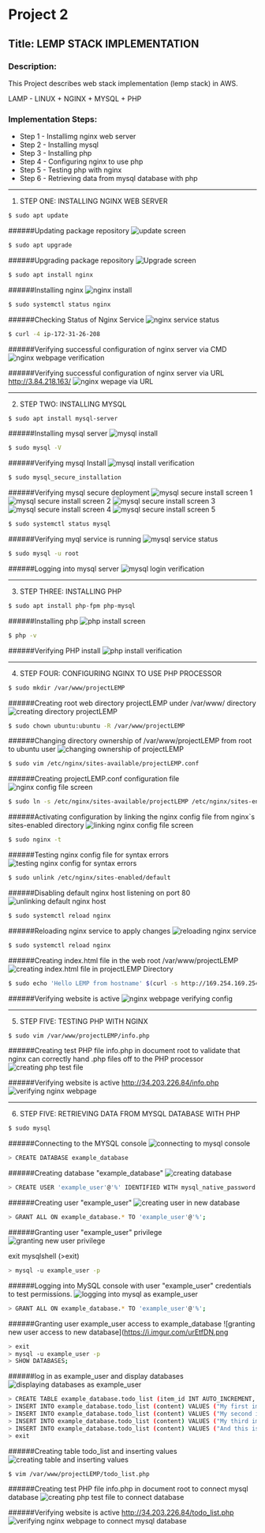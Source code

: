 # Project 2
## Title: LEMP STACK IMPLEMENTATION
### Description: 
This Project describes web stack implementation (lemp stack) in AWS. 

LAMP - LINUX + NGINX + MYSQL + PHP
### Implementation Steps:
* Step 1 - Installimg nginx web server
* Step 2 - Installing mysql
* Step 3 - Installing php
* Step 4 - Configuring nginx to use php
* Step 5 - Testing php with nginx
* Step 6 - Retrieving data from mysql database with php

<!-- Horizontal Rule -->
----------------------------------------------------

1. STEP ONE: INSTALLING NGINX WEB SERVER
<!-- Code Blocks -->
```bash
$ sudo apt update
```
######Updating package repository
![update screen](https://i.imgur.com/D5ywvZt.png)

<!-- Code Blocks -->
```bash
$ sudo apt upgrade
```
######Upgrading package repository
![Upgrade screen](https://i.imgur.com/JsNVQVx.png)

<!-- Code Blocks -->
```bash
$ sudo apt install nginx
```
######Installing nginx
![nginx install](https://i.imgur.com/cL910Ly.png)


<!-- Code Blocks -->
```bash
$ sudo systemctl status nginx
```
######Checking Status of Nginx Service
![nginx service status](https://i.imgur.com/MbvkMQV.png)

<!-- Code Blocks -->
```bash
$ curl -4 ip-172-31-26-208

```
######Verifying successful configuration of nginx server via CMD
![nginx webpage verification](https://i.imgur.com/csqtn9g.png)

######Verifying successful configuration of nginx server via URL http://3.84.218.163/
![nginx wepage via URL](https://i.imgur.com/4KgPgar.png)

<!-- Horizontal Rule -->
----------------------------------------------------

2. STEP TWO: INSTALLING MYSQL
<!-- Code Blocks -->
```bash
$ sudo apt install mysql-server
```
######Installing mysql server
![mysql install ](https://i.imgur.com/YsgYAbB.png)
<!-- Code Blocks -->
```bash
$ sudo mysql -V
```
######Verifying mysql Install
![mysql install verification](https://i.imgur.com/kt8GGRv.png)

<!-- Code Blocks -->
```bash
$ sudo mysql_secure_installation
```

######Verifying mysql secure deployment
![mysql secure install screen 1](https://i.imgur.com/DeJp9eA.png)
![mysql secure install screen 2](https://i.imgur.com/M7c0ltk.png)
![mysql secure install screen 3](https://i.imgur.com/7hdc951.png)
![mysql secure install screen 4](https://i.imgur.com/vsp6Ejk.png)
![mysql secure install screen 5](https://i.imgur.com/4LVexYp.png)

<!-- Code Blocks -->
```bash
$ sudo systemctl status mysql
```
######Verifying myql service is running
![mysql service status](https://i.imgur.com/BMGtPz7.png)

<!-- Code Blocks -->
```bash
$ sudo mysql -u root
```
######Logging into mysql server
![mysql login verification](https://i.imgur.com/APNG5BQ.png)

<!-- Horizontal Rule -->
----------------------------------------------------

3. STEP THREE: INSTALLING PHP
<!-- Code Blocks -->
```bash
$ sudo apt install php-fpm php-mysql
```
######Installing php
![php install screen](https://i.imgur.com/s1CqYR0.png)

<!-- Code Blocks -->
```bash
$ php -v
```
######Verifying PHP install
![php install verification](https://i.imgur.com/AttnR2j.png)

<!-- Horizontal Rule -->
----------------------------------------------------

4. STEP FOUR: CONFIGURING NGINX TO USE PHP PROCESSOR
<!-- Code Blocks -->
```bash
$ sudo mkdir /var/www/projectLEMP
```
######Creating root web directory projectLEMP under /var/www/ directory
![creating directory projectLEMP](https://i.imgur.com/fnrGwm2.png)

<!-- Code Blocks -->
```bash
$ sudo chown ubuntu:ubuntu -R /var/www/projectLEMP
```
######Changing directory ownership of /var/www/projectLEMP from root to ubuntu user
![changing ownership of projectLEMP](https://i.imgur.com/HNoVcGe.png)

 <!-- Code Blocks -->
```bash
$ sudo vim /etc/nginx/sites-available/projectLEMP.conf

```
######Creating projectLEMP.conf configuration file
![nginx config file screen](https://i.imgur.com/xGQtMAo.png)

<!-- Code Blocks -->
```bash
$ sudo ln -s /etc/nginx/sites-available/projectLEMP /etc/nginx/sites-enabled/
```
######Activating configuration by linking the nginx config file from nginx`s sites-enabled directory
![linking nginx config file screen](https://i.imgur.com/dkGQR78.png)

<!-- Code Blocks -->
```bash
$ sudo nginx -t
```
######Testing nginx config file for syntax errors
![testing nginx config for syntax errors](https://i.imgur.com/Im7a9l1.png)

<!-- Code Blocks -->
```bash
$ sudo unlink /etc/nginx/sites-enabled/default
```
######Disabling default nginx host listening on port 80
![unlinking default nginx host](https://i.imgur.com/SkYw7rp.png)

<!-- Code Blocks -->
```bash
$ sudo systemctl reload nginx
```
######Reloading nginx service to apply changes
![reloading nginx service](https://i.imgur.com/nKBhqPH.png)

<!-- Code Blocks -->
```bash
$ sudo systemctl reload nginx
```
######Creating index.html file in the web root /var/www/projectLEMP
![creating index.html file in projectLEMP Directory](https://i.imgur.com/J6268Fc.png)


<!-- Code Blocks -->
```bash
$ sudo echo 'Hello LEMP from hostname' $(curl -s http://169.254.169.254/latest/meta-data/public-hostname) 'with public IP' $(curl -s http://169.254.169.254/latest/meta-data/public-ipv4) > /var/www/projectLEMP/index.html
```
######Verifying website is active
![nginx webpage verifying config](https://i.imgur.com/FtxQrte.png)

<!-- Horizontal Rule -->
----------------------------------------------------

5. STEP FIVE: TESTING PHP WITH NGINX
<!-- Code Blocks -->
```bash
$ sudo vim /var/www/projectLEMP/info.php
```
######Creating test PHP file info.php in document root to validate that nginx can correctly hand .php files off to the PHP processor
![creating php test file](https://i.imgur.com/gTYRmr7.png)


######Verifying website is active
http://34.203.226.84/info.php
![verifying nginx webpage](https://i.imgur.com/szS74dc.png)

<!-- Horizontal Rule -->
----------------------------------------------------

6. STEP FIVE: RETRIEVING DATA FROM MYSQL DATABASE WITH PHP
<!-- Code Blocks -->
```bash
$ sudo mysql
```
######Connecting to the MYSQL console
![connecting to mysql console](https://i.imgur.com/6PKPQvG.png)

<!-- Code Blocks -->
```bash
> CREATE DATABASE example_database
```
######Creating database "example_database"
![creating database](https://i.imgur.com/07N6HtH.png)

<!-- Code Blocks -->
```bash
> CREATE USER 'example_user'@'%' IDENTIFIED WITH mysql_native_password BY 'Pass;$222'
```
######Creating user "example_user"
![creating user in new database ](https://i.imgur.com/89zeraY.png)

<!-- Code Blocks -->
```bash
> GRANT ALL ON example_database.* TO 'example_user'@'%';
```
######Granting user "example_user" privilege
![granting new user privilege](https://i.imgur.com/xYTSHm2.png)

exit mysqlshell (>exit)

<!-- Code Blocks -->
```bash
> mysql -u example_user -p
```
######Logging into MySQL console with user "example_user" credentials to test permissions.
![logging into mysql as example_user](https://i.imgur.com/vVpEI1Q.png)

<!-- Code Blocks -->
```bash
> GRANT ALL ON example_database.* TO 'example_user'@'%';
```
######Granting user example_user access to example_database
![granting new user access to new database](https://i.imgur.com/urEtfDN.png

<!-- Code Blocks -->
```bash
> exit
> mysql -u example_user -p
> SHOW DATABASES;
```
######log in as example_user and display databases
![displaying databases as  example_user ](https://i.imgur.com/COQuteu.png)

<!-- Code Blocks -->
```bash
> CREATE TABLE example_database.todo_list (item_id INT AUTO_INCREMENT, content VARCHAR(255), PRIMARY KEY(item_id));
> INSERT INTO example_database.todo_list (content) VALUES ("My first important item");
> INSERT INTO example_database.todo_list (content) VALUES ("My second important item");
> INSERT INTO example_database.todo_list (content) VALUES ("My third important item");
> INSERT INTO example_database.todo_list (content) VALUES ("And this is one more");
> exit
```
######Creating table todo_list and inserting values
![creating table and inserting values](https://i.imgur.com/zgEyHmt.png)

<!-- Code Blocks -->
```bash
$ vim /var/www/projectLEMP/todo_list.php
```
######Creating test PHP file info.php in document root to connect mysql database
![creating php test file to connect database](https://i.imgur.com/9xxwY4C.png)


######Verifying website is active
http://34.203.226.84/todo_list.php
![verifying nginx webpage to connect mysql database](https://i.imgur.com/8AXcgnx.png)
























